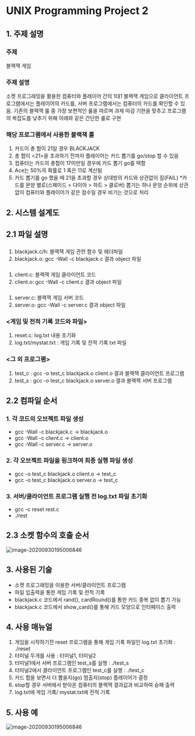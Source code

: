 # UNIX Programming Project 2

## 1. 주제 설명
### 주제
블랙잭 게임
### 주제 설명
소켓 프로그래밍을 활용한 컴퓨터와 플레이어 간의 1대1 블랙잭 게임으로 클라이언트 프로그램에서는 플레이어의 카드를, 서버 프로그램에서는 컴퓨터의 카드를 확인할 수 있음. 기존의 블랙잭 룰 중 가장 보편적인 룰을 따르며 과제 마감 기한을 맞추고 프로그램의 복잡도를 낮추기 위해 아래와 같은 간단한 룰로 구현

### 해당 프로그램에서 사용한 블랙잭 룰
1. 카드이 총 합이 21일 경우 BLACKJACK 
2. 총 합이 <21>을 초과하기 전까지 플레이어는 카드 뽑기를 go/stop 할 수 있음
3. 컴퓨터는 카드의 총합이 17미만일 경우에 카드 뽑기 go를 택함
4. Ace는 50%의 확률로 1 혹은 11로 계산됨
5. 카드 뽑기를 go 했을 때 21을 초과할 경우 상대방의 카드와 상관없이 짐(FAIL)
*카드를 문양 별로(스페이드 > 다이아 > 하트 > 클로버) 뽑기는 하나 문양 순위에 상관 없이 컴퓨터와 플레이어가 같은 점수일 경우 비기는 것으로 처리

## 2. 시스템 설계도
## 2.1 파일 설명
### <blackjack code>
1. blackjack.c/h: 블랙잭 게임 관련 함수 및 헤더파일
2. blackjack.o: gcc -Wall -c blackjack.c 결과 object 파일
### <client code>
1. client.c: 블랙잭 게임 클라이언트 코드
2. client.o: gcc -Wall -c client.c 결과 object 파일
### <server code>
1. server.c: 블랙잭 게임 서버 코드
2. server.o: gcc -Wall -c server.c 결과 object 파일
### <게임 및 전적 기록 코드와 파일>
1. reset.c: log.txt 내용 초기화
2. log.txt/mystat.txt : 게임 기록 및 전적 기록 txt 파일
### <그 외 프로그램>
1. test_c : gcc -o test_c blackjack.o client.o 결과 블랙잭 클라이언트 프로그램
2. test_s : gcc -o test_c blackjack.o server.o 결과 블랙잭 서버 프로그램

## 2.2 컴파일 순서 
### 1. 각 코드의 오브젝트 파일 생성
- gcc -Wall -c blackjack.c -> blackjack.o
- gcc -Wall -c client.c -> client.o
- gcc -Wall -c server.c ->  server.o
### 2. 각 오브젝트 파일을 링크하여 최종 실행 파일 생성
- gcc -o test_c blackjack.o client.o -> test_c
- gcc -o test_c blackjack.o server.o -> test_c
### 3. 서버/클라이언트 프로그램 실행 전 log.txt 파일 초기화 
- gcc -c reset rest.c
- ./rest


## 2.3 소켓 함수의 호출 순서
![image-20200930195006846](https://github.com/jiminAn/UNIX_final/blob/main/img/1.png)

## 3. 사용된 기술
- 소켓 프로그래밍을 이용한 서버/클라이언트 프로그램
- 파일 입출력을 통한 게임 기록 및 전적 기록
- blackjack.c 코드에서 rand(), cardRound()를 통한 카드 중복 없이 뽑기 가능
- blackjack.c 코드에서 show_card()를 통해 카드 모양으로 인터페이스 출력

## 4. 사용 매뉴얼
1. 게임을 시작하기전 reset 프로그램을 통해 게임 기록 파일인 log.txt 초기화 : ./reset
2.  터미널 두개를 사용 : 터미널1, 터미널2
3. 터미널1에서 서버 프로그램인 test_s를 실행 : ./test_s
4.  터미널2에서 클라이언트 프로그램인 test_c를 실행 : ./test_c
5. 카드 합을 보면서 더 뽑을지(go) 멈출지(stop) 플레이어가 결정 
6. stop할 경우 서버에서 받아온 컴퓨터의 블랙잭 결과값과 비교하여 승패 출력
 7. log.txt에 게임 기록/ mystat.txt에 전적 기록
 
 ## 5. 사용 예
 ![image-20200930195006846](https://github.com/jiminAn/UNIX_final/blob/main/img/2.png)



